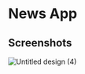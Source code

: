 # News App









## Screenshots

![Untitled design (4)](https://user-images.githubusercontent.com/41737784/215099940-75ea75f8-aed3-42cb-a1e8-c82498d35964.png)
